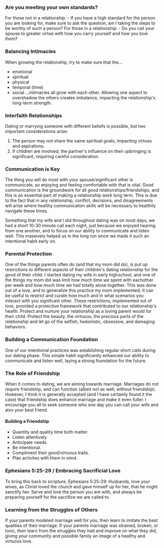 ### Are you meeting your own standards?
For those not in a relationship:
    - If you have a high standard for the person you are looking for, make sure to ask the question, am I taking the steps to be worthy of such a person?
For those in a relationship:
    - Do you call your spouse to greater virtue with how you carry yourself and how you love them?

### Balancing Intimacies
When growing the relationship, try to make sure that the...
* emotional
* spiritual
* physical
* temporal (time)
* social 
...intimacies all grow with each other.
Allowing one aspect to overshadow the others creates imbalance, impacting the relationship's long-term strength.

### Interfaith Relationships
Dating or marrying someone with different beliefs is possible, but two important considerations arise:
1. The person may not share the same spiritual goals, impacting virtues and aspirations.
2. If children are involved, the partner's influence on their upbringing is significant, requiring careful consideration.

### Communication is Key
The thing you will do most with your spouse/significant other is communicate, so enjoying and feeling comfortable with that is vital.
Good communication is the groundwork for all good relationships/friendships, and this is an essential part of making a relationship work long term.
This is due to the fact that in any relationship, conflict, decisions, and disagreements will arise where healthy communication skills will be necessary to healthily navigate these times. 

Something that my wife and I did throughout dating was on most days, we had a short 10-30 minute call each night, just because we enjoyed hearing from one another, and to focus on our ability to communicate and listen well.
This massively helped us in the long run since we made it such an intentional habit early on.

### Parental Protection
One of the things parents often do (and that my mom did do), is put up restrictions to different aspects of their children's dating relationship for the good of their child.
I started dating my wife in early highschool, and one of the things my mom did was limit how much time we spent with eachother per week and how much time we had totally alone together.
This was done out of a love, and to generalize this practice my mom implemented; It can be useful to restrict and curate how much and in what scenarios you interact with you signifcant other. 
These restrictions, implemented out of love, provided a protective framework that contributed to our relationship's health.
Protect and nurture your relationship as a loving parent would for their child.
Protect the beauty, the virtuous, the precious parts of the relationship and let go of the selfish, hedonistic, obsessive, and damaging behaviors.

### Building a Communication Foundation
One of our intentional practices was establishing regular short calls during our dating phase. This simple habit significantly enhanced our ability to communicate and listen well, laying a strong foundation for the future.

### The Role of Friendship
When it comes to dating, we are aiming towards marriage.
Marriages do not require friendship, and can function (albeit not as well, without friendship).
However, I think it is generally accepted (and I have certainly found it the case) that friendship does enhance marriage and make it even fuller. I encourage you all to seek someone who one day you can call your wife and also 
your best friend.

#### Building a Friendship
- Quantity and quality time both matter.
- Listen attentively.
- Anticipate needs.
- Be intentional.
- Compliment their good/virtuous traits.
- Plan activites with them in mind.

### Ephesians 5:25-29 / Embracing Sacrificial Love
To bring this back to scripture,
Ephesians 5:25-29: Husbands, love your wives, as Christ loved the church and gave himself up for her, that he might sanctify her.
Serve and love the person you are with, and always be preparing yourself for the sacrifice we are called to.

### Learning from the Struggles of Others
If your parents modeled marriage well for you, then learn to imitate the best qualities of their marriage.
If your parents marriage was strained, broken, or toxic, then learn from the struggles they had and improve on what they did, giving your community and possible family an image of a healthy and virtuous love.
